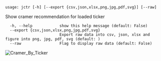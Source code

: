 ```
usage: jctr [-h] [--export {csv,json,xlsx,png,jpg,pdf,svg}] [--raw]
```
Show cramer recommendation for loaded ticker

```optional arguments:
  -h, --help            show this help message (default: False)
  --export {csv,json,xlsx,png,jpg,pdf,svg}
                        Export raw data into csv, json, xlsx and figure into png, jpg, pdf, svg (default: )
  --raw                 Flag to display raw data (default: False)
```

![Cramer_By_Ticker](https://user-images.githubusercontent.com/18151143/157491772-b8823335-fb70-40db-81a4-f07517843149.png)
